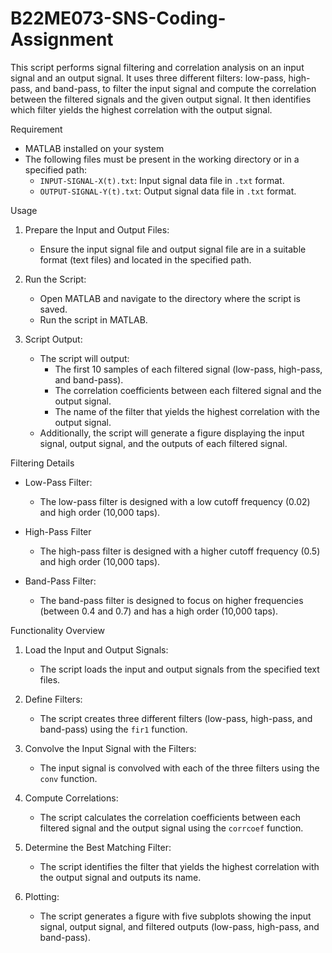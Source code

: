 # B22ME073-SNS-Coding-Assignment
This script performs signal filtering and correlation analysis on an input signal and an output signal. 
It uses three different filters: low-pass, high-pass, and band-pass, to filter the input signal and compute the correlation between the filtered signals and the given output signal. 
It then identifies which filter yields the highest correlation with the output signal.

Requirement

- MATLAB installed on your system
- The following files must be present in the working directory or in a specified path:
  - `INPUT-SIGNAL-X(t).txt`: Input signal data file in `.txt` format.
  - `OUTPUT-SIGNAL-Y(t).txt`: Output signal data file in `.txt` format.

Usage

1. Prepare the Input and Output Files:
    - Ensure the input signal file and output signal file are in a suitable format (text files) and located in the specified path.
  
2. Run the Script:
    - Open MATLAB and navigate to the directory where the script is saved.
    - Run the script in MATLAB.
    
3. Script Output:
    - The script will output:
        - The first 10 samples of each filtered signal (low-pass, high-pass, and band-pass).
        - The correlation coefficients between each filtered signal and the output signal.
        - The name of the filter that yields the highest correlation with the output signal.
    - Additionally, the script will generate a figure displaying the input signal, output signal, and the outputs of each filtered signal.

Filtering Details

- Low-Pass Filter:
    - The low-pass filter is designed with a low cutoff frequency (0.02) and high order (10,000 taps).
  
- High-Pass Filter
    - The high-pass filter is designed with a higher cutoff frequency (0.5) and high order (10,000 taps).
  
- Band-Pass Filter:
    - The band-pass filter is designed to focus on higher frequencies (between 0.4 and 0.7) and has a high order (10,000 taps).

Functionality Overview

1. Load the Input and Output Signals:
    - The script loads the input and output signals from the specified text files.
  
2. Define Filters:
    - The script creates three different filters (low-pass, high-pass, and band-pass) using the `fir1` function.
  
3. Convolve the Input Signal with the Filters:
    - The input signal is convolved with each of the three filters using the `conv` function.
  
4. Compute Correlations:
    - The script calculates the correlation coefficients between each filtered signal and the output signal using the `corrcoef` function.
  
5. Determine the Best Matching Filter:
    - The script identifies the filter that yields the highest correlation with the output signal and outputs its name.
  
6. Plotting:
    - The script generates a figure with five subplots showing the input signal, output signal, and filtered outputs (low-pass, high-pass, and band-pass).

